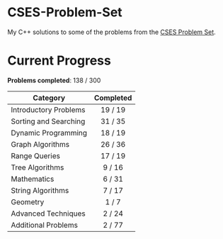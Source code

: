 # CSES-Problem-Set

My C++ solutions to some of the problems from the [CSES Problem Set](https://cses.fi/problemset/).

# Current Progress

**Problems completed**: 138 / 300

| Category              | Completed |
| --------------------- | :-------: |
| Introductory Problems |  19 / 19  |
| Sorting and Searching |  31 / 35  |
| Dynamic Programming   |  18 / 19  |
| Graph Algorithms      |  26 / 36  |
| Range Queries         |  17 / 19  |
| Tree Algorithms       |   9 / 16  |
| Mathematics           |   6 / 31  |
| String Algorithms     |   7 / 17  |
| Geometry              |   1 / 7   |
| Advanced Techniques   |   2 / 24  |
| Additional Problems   |   2 / 77  |